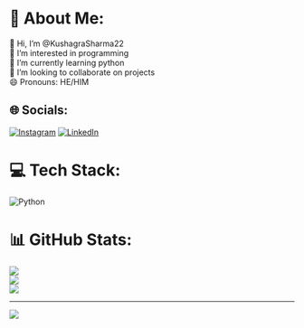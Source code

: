 # 💫 About Me:
👋 Hi, I’m @KushagraSharma22<br>👀 I’m interested in programming<br>🌱 I’m currently learning python<br>💞️ I’m looking to collaborate on projects<br>😄 Pronouns: HE/HIM


## 🌐 Socials:
[![Instagram](https://img.shields.io/badge/Instagram-%23E4405F.svg?logo=Instagram&logoColor=white)](https://instagram.com/kushagra4222005) [![LinkedIn](https://img.shields.io/badge/LinkedIn-%230077B5.svg?logo=linkedin&logoColor=white)](https://linkedin.com/in/https://www.linkedin.com/in/kushagra-sharma-416877289/) 

# 💻 Tech Stack:
![Python](https://img.shields.io/badge/python-3670A0?style=for-the-badge&logo=python&logoColor=ffdd54)
# 📊 GitHub Stats:
![](https://github-readme-stats.vercel.app/api?username=KushagraSharma22&theme=apprentice&hide_border=false&include_all_commits=false&count_private=false)<br/>
![](https://github-readme-streak-stats.herokuapp.com/?user=KushagraSharma22&theme=apprentice&hide_border=false)<br/>
![](https://github-readme-stats.vercel.app/api/top-langs/?username=KushagraSharma22&theme=apprentice&hide_border=false&include_all_commits=false&count_private=false&layout=compact)

---
[![](https://visitcount.itsvg.in/api?id=KushagraSharma22&icon=0&color=0)](https://visitcount.itsvg.in)

<!-- Proudly created with GPRM ( https://gprm.itsvg.in ) -->
